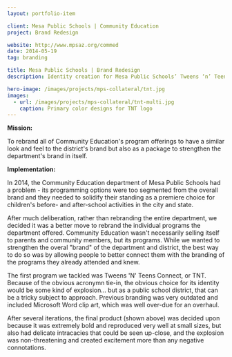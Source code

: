 ```yaml
---
layout: portfolio-item

client: Mesa Public Schools | Community Education
project: Brand Redesign

website: http://www.mpsaz.org/commed
date: 2014-05-19
tag: branding

title: Mesa Public Schools | Brand Redesign
description: Identity creation for Mesa Public Schools’ Tweens ‘n’ Teens Connect Program.  Utilized in both web and print promotional materials.

hero-image: /images/projects/mps-collateral/tnt.jpg
images:
  - url: /images/projects/mps-collateral/tnt-multi.jpg
    caption: Primary color designs for TNT logo
---
```


**Mission:**

  To rebrand all of Community Education's program offerings to have a similar look and feel to the district's brand but also as a package to strengthen the department's brand in itself.

**Implementation:**

  In 2014, the Community Education department of Mesa Public Schools had a problem - its programming options were too segmented from the overall brand and they needed to solidify their standing as a premiere choice for children's before- and after-school activities in the city and state.

  After much deliberation, rather than rebranding the entire department, we decided it was a better move to rebrand the individual programs the department offered. Community Education wasn't necessarily selling itself to parents and community members, but its programs. While we wanted to strengthen the overal "brand" of the department and district, the best way to do so was by allowing people to better connect them with the branding of the programs they already attended and knew.

  The first program we tackled was Tweens 'N' Teens Connect, or TNT. Because of the obvious acronymn tie-in, the obvious choice for its identity would be some kind of explosion... but as a public school district, that can be a tricky subject to approach. Previous branding was very outdated and included Microsoft Word clip art, which was well over-due for an overhaul.

  After several iterations, the final product (shown above) was decided upon because it was extremely bold and reproduced very well at small sizes, but also had delicate intracacies that could be seen up-close, and the explosion was non-threatening and created excitement more than any negative connotations.